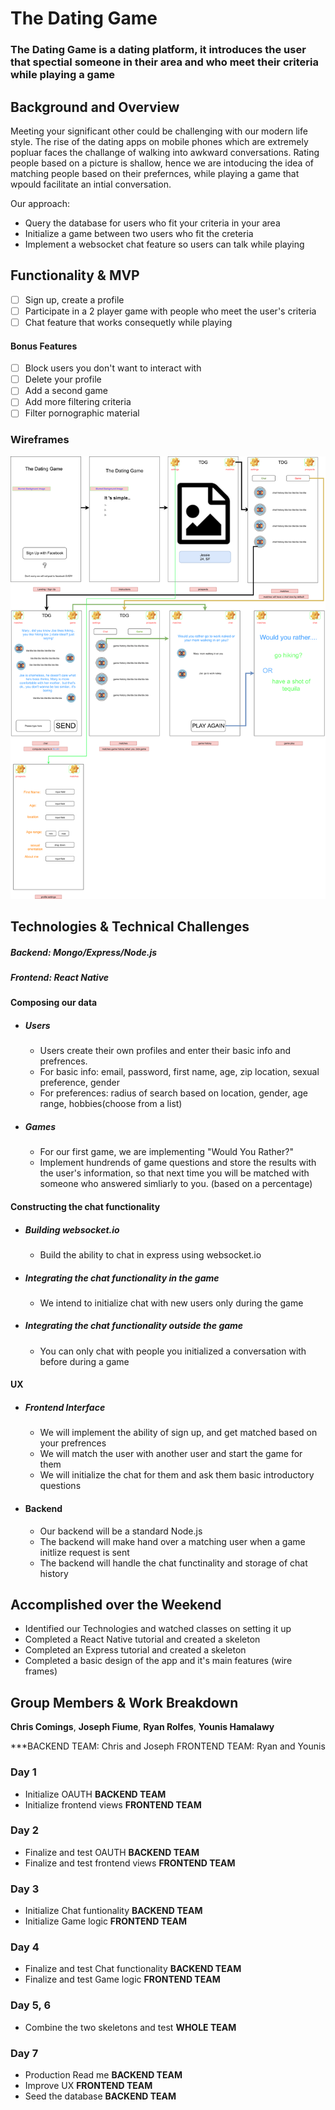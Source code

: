 # The Dating Game

### The Dating Game is a dating platform, it introduces the user that spectial someone in their area and who meet their criteria while playing a game

## Background and Overview

Meeting your significant other could be challenging with our modern life style. The rise of the dating apps on mobile phones which are extremely popluar faces the challange of walking into awkward conversations. Rating people based on a picture is shallow, hence we are intoducing the idea of matching people based on their prefernces, while playing a game that wpould facilitate an intial conversation.


Our approach:
  * Query the database for users who fit your criteria in your area
  * Initialize a game between two users who fit the creteria
  * Implement a websocket chat feature so users can talk while playing

## Functionality & MVP

   - [ ] Sign up, create a profile
   - [ ] Participate in a 2 player game with people who meet the user's criteria
   - [ ] Chat feature that works consequetly while playing

#### Bonus Features
   - [ ] Block users you don't want to interact with
   - [ ] Delete your profile
   - [ ] Add a second game
   - [ ] Add more filtering criteria
   - [ ] Filter pornographic material

### Wireframes

![wireframes](wireframe.png)

## Technologies & Technical Challenges
  ##### Backend: Mongo/Express/Node.js
  ##### Frontend: React Native

#### Composing our data
  + ##### Users
    + Users create their own profiles and enter their basic info and prefrences.
    + For basic info: email, password, first name, age, zip location, sexual preference, gender
    + For preferences: radius of search based on location, gender, age range, hobbies(choose from a list)

  + ##### Games
    + For our first game, we are implementing "Would You Rather?"
    + Implement hundrends of game questions and store the results with the user's information, so that next time you will be matched with someone who answered simliarly to you. (based on a 	percentage)

#### Constructing the chat functionality
  + ##### Building websocket.io
    - Build the ability to chat in express using websocket.io
  + ##### Integrating the chat functionality in the game
    - We intend to initialize chat with new users only during the game
  + ##### Integrating the chat functionality outside the game
    - You can only chat with people you initialized a conversation with before during a game

#### UX
  + ##### Frontend Interface
    - We will implement the ability of sign up, and get matched based on your prefrences
    - We will match the user with another user and start the game for them
    - We will initialize the chat for them and ask them basic introductory questions

  + #### Backend
    + Our backend will be a standard Node.js
    + The backend will make hand over a matching user when a game initlize request is sent
    + The backend will handle the chat functinality and storage of chat history

## Accomplished over the Weekend
 - Identified our Technologies and watched classes on setting it up
 - Completed a React Native tutorial and created a skeleton
 - Completed an Express tutorial and created a skeleton
 - Completed a basic design of the app and it's main features (wire frames)

## Group Members & Work Breakdown

**Chris Comings**,
**Joseph Fiume**,
**Ryan Rolfes**,
**Younis Hamalawy**

***BACKEND TEAM: Chris and Joseph
FRONTEND TEAM: Ryan and Younis

### Day 1
  - Initialize OAUTH **BACKEND TEAM**
  - Initialize frontend views **FRONTEND TEAM**

### Day 2
  - Finalize and test OAUTH **BACKEND TEAM**
  - Finalize and test frontend views **FRONTEND TEAM**

### Day 3
  - Initialize Chat funtionality **BACKEND TEAM**
  - Initialize Game logic **FRONTEND TEAM**

### Day 4
  - Finalize and test Chat functionality **BACKEND TEAM**
  - Finalize and test Game logic **FRONTEND TEAM**

### Day 5, 6
  - Combine the two skeletons and test **WHOLE TEAM**
### Day 7
 - Production Read me **BACKEND TEAM**
 - Improve UX **FRONTEND TEAM**
 - Seed the database **BACKEND TEAM**

